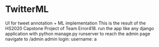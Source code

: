 # TwitterML
UI for tweet annotation + ML implementation  This is the result of the HS2020 Capstone Project of Team Error418.  run the app like any django application with python manage.py runserver  to reach the admin page navigate to /admin  admin login:  username: a
